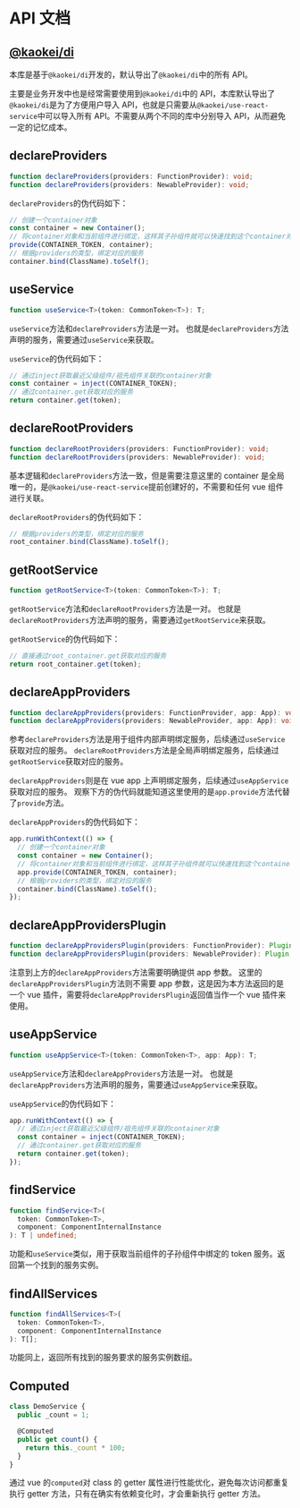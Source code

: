 # API 文档

## [@kaokei/di](https://github.com/kaokei/di/blob/main/docs/api/README.md)

本库是基于`@kaokei/di`开发的，默认导出了`@kaokei/di`中的所有 API。

主要是业务开发中也是经常需要使用到`@kaokei/di`中的 API，本库默认导出了`@kaokei/di`是为了方便用户导入 API，也就是只需要从`@kaokei/use-react-service`中可以导入所有 API。不需要从两个不同的库中分别导入 API，从而避免一定的记忆成本。

## declareProviders

```ts
function declareProviders(providers: FunctionProvider): void;
function declareProviders(providers: NewableProvider): void;
```

`declareProviders`的伪代码如下：

```ts
// 创建一个container对象
const container = new Container();
// 将container对象和当前组件进行绑定，这样其子孙组件就可以快速找到这个container对象了
provide(CONTAINER_TOKEN, container);
// 根据providers的类型，绑定对应的服务
container.bind(ClassName).toSelf();
```

## useService

```ts
function useService<T>(token: CommonToken<T>): T;
```

`useService`方法和`declareProviders`方法是一对。
也就是`declareProviders`方法声明的服务，需要通过`useService`来获取。

`useService`的伪代码如下：

```ts
// 通过inject获取最近父级组件/祖先组件关联的container对象
const container = inject(CONTAINER_TOKEN);
// 通过container.get获取对应的服务
return container.get(token);
```

## declareRootProviders

```ts
function declareRootProviders(providers: FunctionProvider): void;
function declareRootProviders(providers: NewableProvider): void;
```

基本逻辑和`declareProviders`方法一致，但是需要注意这里的 container 是全局唯一的，是`@kaokei/use-react-service`提前创建好的，不需要和任何 vue 组件进行关联。

`declareRootProviders`的伪代码如下：

```ts
// 根据providers的类型，绑定对应的服务
root_container.bind(ClassName).toSelf();
```

## getRootService

```ts
function getRootService<T>(token: CommonToken<T>): T;
```

`getRootService`方法和`declareRootProviders`方法是一对。
也就是`declareRootProviders`方法声明的服务，需要通过`getRootService`来获取。

`getRootService`的伪代码如下：

```ts
// 直接通过root_container.get获取对应的服务
return root_container.get(token);
```

## declareAppProviders

```ts
function declareAppProviders(providers: FunctionProvider, app: App): void;
function declareAppProviders(providers: NewableProvider, app: App): void;
```

参考`declareProviders`方法是用于组件内部声明绑定服务，后续通过`useService`获取对应的服务。
`declareRootProviders`方法是全局声明绑定服务，后续通过`getRootService`获取对应的服务。

`declareAppProviders`则是在 vue app 上声明绑定服务，后续通过`useAppService`获取对应的服务。
观察下方的伪代码就能知道这里使用的是`app.provide`方法代替了`provide`方法。

`declareAppProviders`的伪代码如下：

```ts
app.runWithContext(() => {
  // 创建一个container对象
  const container = new Container();
  // 将container对象和当前组件进行绑定，这样其子孙组件就可以快速找到这个container对象了
  app.provide(CONTAINER_TOKEN, container);
  // 根据providers的类型，绑定对应的服务
  container.bind(ClassName).toSelf();
});
```

## declareAppProvidersPlugin

```ts
function declareAppProvidersPlugin(providers: FunctionProvider): Plugin;
function declareAppProvidersPlugin(providers: NewableProvider): Plugin;
```

注意到上方的`declareAppProviders`方法需要明确提供 app 参数。
这里的`declareAppProvidersPlugin`方法则不需要 app 参数，这是因为本方法返回的是一个 vue 插件，需要将`declareAppProvidersPlugin`返回值当作一个 vue 插件来使用。

## useAppService

```ts
function useAppService<T>(token: CommonToken<T>, app: App): T;
```

`useAppService`方法和`declareAppProviders`方法是一对。
也就是`declareAppProviders`方法声明的服务，需要通过`useAppService`来获取。

`useAppService`的伪代码如下：

```ts
app.runWithContext(() => {
  // 通过inject获取最近父级组件/祖先组件关联的container对象
  const container = inject(CONTAINER_TOKEN);
  // 通过container.get获取对应的服务
  return container.get(token);
});
```

## findService

```ts
function findService<T>(
  token: CommonToken<T>,
  component: ComponentInternalInstance
): T | undefined;
```

功能和`useService`类似，用于获取当前组件的子孙组件中绑定的 token 服务。返回第一个找到的服务实例。

## findAllServices

```ts
function findAllServices<T>(
  token: CommonToken<T>,
  component: ComponentInternalInstance
): T[];
```

功能同上，返回所有找到的服务要求的服务实例数组。

## Computed

```ts
class DemoService {
  public _count = 1;

  @Computed
  public get count() {
    return this._count * 100;
  }
}
```

通过 vue 的`computed`对 class 的 getter 属性进行性能优化，避免每次访问都重复执行 getter 方法，只有在确实有依赖变化时，才会重新执行 getter 方法。
